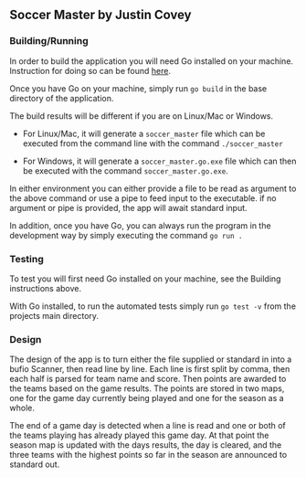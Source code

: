 ## Soccer Master by Justin Covey

### Building/Running

In order to build the application you will need Go installed on your machine. 
Instruction for doing so can be found [here](https://go.dev/doc/install).

Once you have Go on your machine, simply run `go build` in the base directory of the application.

The build results will be different if you are on Linux/Mac or Windows.

- For Linux/Mac, it will generate a `soccer_master` file 
which can be executed from the command line with the command `./soccer_master`

- For Windows, it will generate a `soccer_master.go.exe` file 
which can then be executed with the command `soccer_master.go.exe`.

In either environment you can either provide a file to be read as argument to the above command or use a pipe to feed input to the executable.
if no argument or pipe is provided, the app will await standard input.

In addition, once you have Go, you can always run the program in the development way by 
simply executing the command `go run .`

### Testing
To test you will first need Go installed on your machine, see the Building instructions above.

With Go installed, to run the automated tests simply run `go test -v` from the projects 
main directory.


### Design

The design of the app is to turn either the file supplied or standard in into a bufio Scanner,
then read line by line. Each line is first split by comma, then each half is parsed for team 
name and score. Then points are awarded to the teams based on the game results.
The points are stored in two maps, one for the game day currently being played and one for the 
season as a whole.

The end of a game day is detected when a line is read and one or both of the teams playing has 
already played this game day. At that point the season map is updated with the days results, 
the day is cleared, and the three teams with the highest points so far in the season are announced
to standard out.
